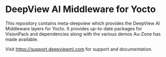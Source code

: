 # DeepView AI Middleware for Yocto

This repository contains meta-deepview which provides the DeepView AI Middleware
layers for Yocto.  It provides up-to-date packages for VisionPack and
dependencies along with the various demos Au-Zone has made available.

Visit https://support.deepviewml.com for support and documentation.
